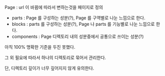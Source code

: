 Page : url 이 바뀜에 따라서 변하는것을 페이지로 정의

- parts : Page 를 구성하는 성분(?), Page 를 구역별로 나눈 느낌으로 한다.
- blocks : parts 를 구성하는 성분(?), Page 나 parts 를 기능별로 나눈 느낌으로 한다.
- components : Page 디렉토리 내의 성분중에서 공통으로 쓰이는 성분(?)

아직 100% 명확한 기준을 두진 못했다.

그 외 필요에 따라서 하나의 디렉토리로 묶어서 관리한다.

단, 디렉토리 깊이가 너무 깊어지지 않게 유의한다.
